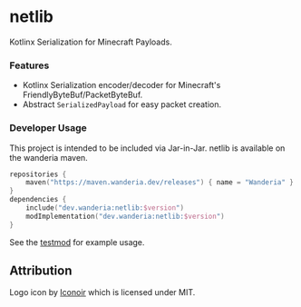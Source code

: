 # netlib
Kotlinx Serialization for Minecraft Payloads.

### Features
- Kotlinx Serialization encoder/decoder for Minecraft's FriendlyByteBuf/PacketByteBuf.
- Abstract `SerializedPayload` for easy packet creation.

### Developer Usage
This project is intended to be included via Jar-in-Jar.
netlib is available on the wanderia maven.
```kotlin
repositories {
    maven("https://maven.wanderia.dev/releases") { name = "Wanderia" }
}
dependencies {
    include("dev.wanderia:netlib:$version")
    modImplementation("dev.wanderia:netlib:$version")
}
```
See the [testmod](src/testmod/) for example usage.

## Attribution
Logo icon by [Iconoir](https://iconoir.com/) which is licensed under MIT.
